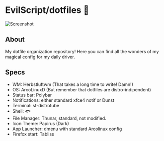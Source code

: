 # EvilScript/dotfiles 💠

![Screenshot](https://i.imgur.com/qzFIZDV.png)

## About
My dotfile organization repository! Here you can find all the wonders of my magical config for my daily driver.

## Specs
- WM: Herbstluftwm (That takes a long time to write! Damn!)
- OS: ArcoLinuxD (But remember that dotfiles are distro-indipendent)
- Status bar: Polybar
- Notifications: either standard xfce4 notif or Dunst
- Terminal: st-distrotube
- Shell: 🐟
- File Manager: Thunar, standard, not modified.
- Icon Theme: Papirus (Dark)
- App Launcher: dmenu with standard Arcolinux config
- Firefox start: Tabliss
